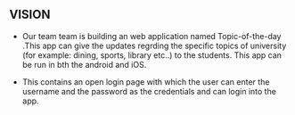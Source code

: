 
## VISION ##

* Our team team is building an web application named  Topic-of-the-day .This app can give the updates regrding the specific topics of university (for example: dining, sports, library etc..) to the students. This app can be run in bth the android and iOS.  

* This contains an open login page with which the user can enter the  username and the password as the credentials  and can login into the app. 


